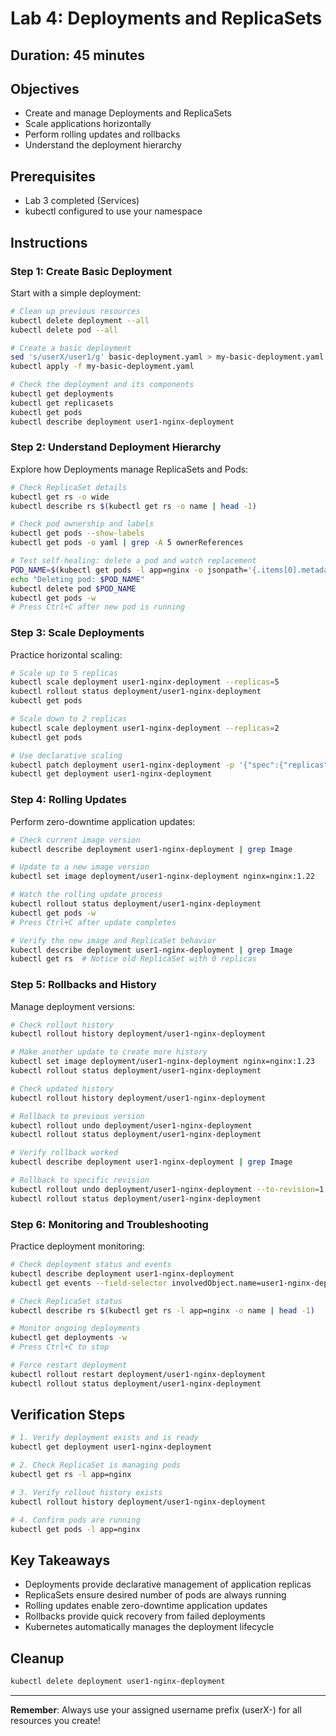 # Lab 4: Deployments and ReplicaSets

## Duration: 45 minutes

## Objectives
- Create and manage Deployments and ReplicaSets
- Scale applications horizontally
- Perform rolling updates and rollbacks
- Understand the deployment hierarchy

## Prerequisites
- Lab 3 completed (Services)
- kubectl configured to use your namespace

## Instructions

### Step 1: Create Basic Deployment
Start with a simple deployment:

```bash
# Clean up previous resources
kubectl delete deployment --all
kubectl delete pod --all

# Create a basic deployment
sed 's/userX/user1/g' basic-deployment.yaml > my-basic-deployment.yaml
kubectl apply -f my-basic-deployment.yaml

# Check the deployment and its components
kubectl get deployments
kubectl get replicasets
kubectl get pods
kubectl describe deployment user1-nginx-deployment
```

### Step 2: Understand Deployment Hierarchy
Explore how Deployments manage ReplicaSets and Pods:

```bash
# Check ReplicaSet details
kubectl get rs -o wide
kubectl describe rs $(kubectl get rs -o name | head -1)

# Check pod ownership and labels
kubectl get pods --show-labels
kubectl get pods -o yaml | grep -A 5 ownerReferences

# Test self-healing: delete a pod and watch replacement
POD_NAME=$(kubectl get pods -l app=nginx -o jsonpath='{.items[0].metadata.name}')
echo "Deleting pod: $POD_NAME"
kubectl delete pod $POD_NAME
kubectl get pods -w
# Press Ctrl+C after new pod is running
```

### Step 3: Scale Deployments
Practice horizontal scaling:

```bash
# Scale up to 5 replicas
kubectl scale deployment user1-nginx-deployment --replicas=5
kubectl rollout status deployment/user1-nginx-deployment
kubectl get pods

# Scale down to 2 replicas
kubectl scale deployment user1-nginx-deployment --replicas=2
kubectl get pods

# Use declarative scaling
kubectl patch deployment user1-nginx-deployment -p '{"spec":{"replicas":4}}'
kubectl get deployment user1-nginx-deployment
```

### Step 4: Rolling Updates
Perform zero-downtime application updates:

```bash
# Check current image version
kubectl describe deployment user1-nginx-deployment | grep Image

# Update to a new image version
kubectl set image deployment/user1-nginx-deployment nginx=nginx:1.22

# Watch the rolling update process
kubectl rollout status deployment/user1-nginx-deployment
kubectl get pods -w
# Press Ctrl+C after update completes

# Verify the new image and ReplicaSet behavior
kubectl describe deployment user1-nginx-deployment | grep Image
kubectl get rs  # Notice old ReplicaSet with 0 replicas
```

### Step 5: Rollbacks and History
Manage deployment versions:

```bash
# Check rollout history
kubectl rollout history deployment/user1-nginx-deployment

# Make another update to create more history
kubectl set image deployment/user1-nginx-deployment nginx=nginx:1.23
kubectl rollout status deployment/user1-nginx-deployment

# Check updated history
kubectl rollout history deployment/user1-nginx-deployment

# Rollback to previous version
kubectl rollout undo deployment/user1-nginx-deployment
kubectl rollout status deployment/user1-nginx-deployment

# Verify rollback worked
kubectl describe deployment user1-nginx-deployment | grep Image

# Rollback to specific revision
kubectl rollout undo deployment/user1-nginx-deployment --to-revision=1
kubectl rollout status deployment/user1-nginx-deployment
```

### Step 6: Monitoring and Troubleshooting
Practice deployment monitoring:

```bash
# Check deployment status and events
kubectl describe deployment user1-nginx-deployment
kubectl get events --field-selector involvedObject.name=user1-nginx-deployment

# Check ReplicaSet status
kubectl describe rs $(kubectl get rs -l app=nginx -o name | head -1)

# Monitor ongoing deployments
kubectl get deployments -w
# Press Ctrl+C to stop

# Force restart deployment
kubectl rollout restart deployment/user1-nginx-deployment
kubectl rollout status deployment/user1-nginx-deployment
```

## Verification Steps

```bash
# 1. Verify deployment exists and is ready
kubectl get deployment user1-nginx-deployment

# 2. Check ReplicaSet is managing pods
kubectl get rs -l app=nginx

# 3. Verify rollout history exists
kubectl rollout history deployment/user1-nginx-deployment

# 4. Confirm pods are running
kubectl get pods -l app=nginx
```

## Key Takeaways
- Deployments provide declarative management of application replicas
- ReplicaSets ensure desired number of pods are always running
- Rolling updates enable zero-downtime application updates
- Rollbacks provide quick recovery from failed deployments
- Kubernetes automatically manages the deployment lifecycle

## Cleanup
```bash
kubectl delete deployment user1-nginx-deployment
```

---

**Remember**: Always use your assigned username prefix (userX-) for all resources you create!